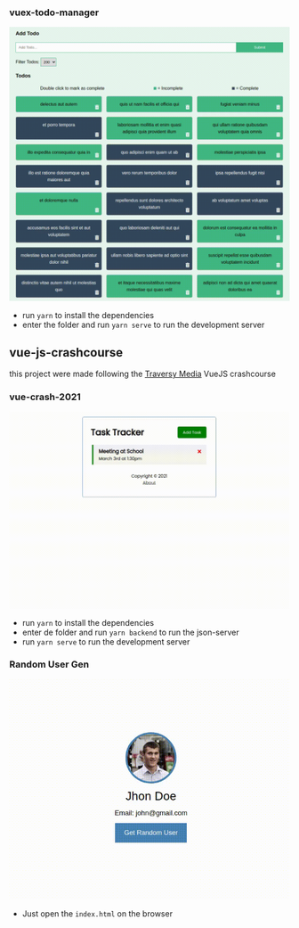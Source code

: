 

### vuex-todo-manager
![Alt Text](/gifs/vuex-todo.gif)
  - run `yarn` to install the dependencies
  - enter the folder and run `yarn serve` to run the development server

## vue-js-crashcourse

this project were made following the [Traversy Media](https://www.youtube.com/watch?v=qZXt1Aom3Cs&ab_channel=TraversyMedia) VueJS crashcourse


### vue-crash-2021
  ![Alt Text](/gifs/simple-todo.gif)
  - run `yarn` to install the dependencies
  - enter de folder and run `yarn backend` to run the json-server 
  - run `yarn serve` to run the development server

### Random User Gen
  ![Alt Text](/gifs/random-user.gif)
  - Just open the `index.html` on the browser
  